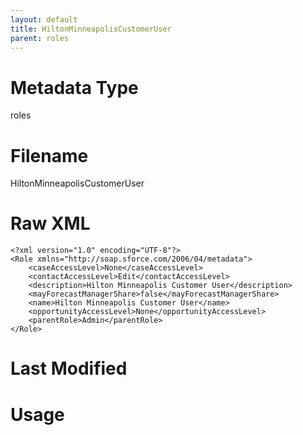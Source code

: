 ```yaml
---
layout: default
title: HiltonMinneapolisCustomerUser
parent: roles
---
```

# Metadata Type
roles


# Filename 
HiltonMinneapolisCustomerUser


# Raw XML
```
<?xml version="1.0" encoding="UTF-8"?>
<Role xmlns="http://soap.sforce.com/2006/04/metadata">
    <caseAccessLevel>None</caseAccessLevel>
    <contactAccessLevel>Edit</contactAccessLevel>
    <description>Hilton Minneapolis Customer User</description>
    <mayForecastManagerShare>false</mayForecastManagerShare>
    <name>Hilton Minneapolis Customer User</name>
    <opportunityAccessLevel>None</opportunityAccessLevel>
    <parentRole>Admin</parentRole>
</Role>
```


# Last Modified


# Usage
